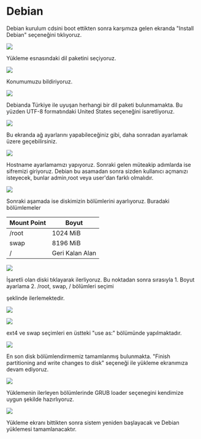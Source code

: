 # Debian

Debian kurulum cdsini boot ettikten sonra karşımıza gelen ekranda "Install Debian" seçeneğini tıklıyoruz.

![](../../.gitbook/assets/d1.jpg)

Yükleme esnasındaki dil paketini seçiyoruz.

![](../../.gitbook/assets/d2.jpg)

Konumumuzu bildiriyoruz.

![](../../.gitbook/assets/d3.jpg)

Debianda Türkiye ile uyuşan herhangi bir dil paketi bulunmamakta. Bu yüzden UTF-8 formatındaki United States seçeneğini isaretliyoruz.

![](../../.gitbook/assets/f4.jpg)

Bu ekranda ağ ayarlarını yapabileceğiniz gibi, daha sonradan ayarlamak üzere geçebilirsiniz.

![](../../.gitbook/assets/f5.jpg)

Hostname ayarlamamızı yapıyoruz. Sonraki gelen müteakip adımlarda ise sifremizi giriyoruz. Debian bu asamadan sonra sizden kullanıcı açmanızı isteyecek, bunlar admin,root veya user'dan farklı olmalıdır.

![](../../.gitbook/assets/d6.jpg)

Sonraki aşamada ise diskimizin bölümlerini ayarlıyoruz. Buradaki bölümlemeler

| Mount Point | Boyut           |
| ----------- | --------------- |
| /root       | 1024 MiB        |
| swap        | 8196 MiB        |
| /           | Geri Kalan Alan |

![](../../.gitbook/assets/f8.jpg)

İşaretli olan diski tıklayarak ilerliyoruz. Bu noktadan sonra sırasıyla 1. Boyut ayarlama 2. /root, swap, / bölümleri seçimi

şeklinde ilerlemektedir.

![](../../.gitbook/assets/f12.jpg)

![](../../.gitbook/assets/f9.jpg)

ext4 ve swap seçimleri en üstteki "use as:" bölümünde yapılmaktadır.

![](../../.gitbook/assets/f10.jpg)

En son disk bölümlendirmemiz tamamlanmış bulunmakta. "Finish partitioning and write changes to disk" seçeneği ile yükleme ekranımıza devam ediyoruz.

![](../../.gitbook/assets/f13.jpg)

Yüklemenin ilerleyen bölümlerinde GRUB loader seçenegini kendimize uygun şekilde hazırlıyoruz.

![](../../.gitbook/assets/d14.jpg)

Yükleme ekranı bittikten sonra sistem yeniden başlayacak ve Debian yüklemesi tamamlanacaktır.
